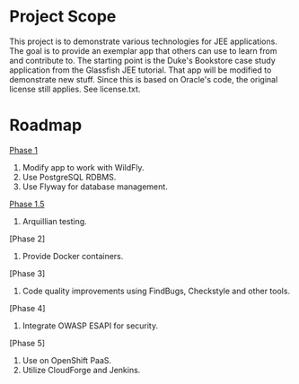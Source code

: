 # Project Scope

This project is to demonstrate various technologies for JEE applications.  The goal is to provide an exemplar app that others can use to learn from and contribute to.  The starting point is the Duke's Bookstore case study application from the Glassfish JEE tutorial.  That app will be modified to demonstrate new stuff.
Since this is based on Oracle's code, the original license still applies.  See license.txt.

# Roadmap

[Phase 1](Phase1.md)

1. Modify app to work with WildFly.
2. Use PostgreSQL RDBMS.
3. Use Flyway for database management.

[Phase 1.5](Phase1_5.md)

1. Arquillian testing.

[Phase 2]

1. Provide Docker containers.

[Phase 3]

1. Code quality improvements using FindBugs, Checkstyle and other tools.

[Phase 4]

1. Integrate OWASP ESAPI for security.

[Phase 5]

1. Use on OpenShift PaaS.
2. Utilize CloudForge and Jenkins.
